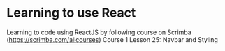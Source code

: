 # Learning to use React


Learning to code using ReactJS by following course on Scrimba (https://scrimba.com/allcourses)
Course 1 Lesson 25: Navbar and Styling